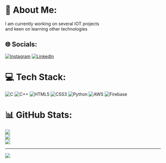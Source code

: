 # 💫 About Me:
I am currently working on several IOT projects <br>and keen on learning other technologies 


## 🌐 Socials:
[![Instagram](https://img.shields.io/badge/Instagram-%23E4405F.svg?logo=Instagram&logoColor=white)](https://instagram.com/Xai_ee) [![LinkedIn](https://img.shields.io/badge/LinkedIn-%230077B5.svg?logo=linkedin&logoColor=white)](https://linkedin.com/in/sair28) 

# 💻 Tech Stack:
![C](https://img.shields.io/badge/c-%2300599C.svg?style=for-the-badge&logo=c&logoColor=white) ![C++](https://img.shields.io/badge/c++-%2300599C.svg?style=for-the-badge&logo=c%2B%2B&logoColor=white) ![HTML5](https://img.shields.io/badge/html5-%23E34F26.svg?style=for-the-badge&logo=html5&logoColor=white) ![CSS3](https://img.shields.io/badge/css3-%231572B6.svg?style=for-the-badge&logo=css3&logoColor=white) ![Python](https://img.shields.io/badge/python-3670A0?style=for-the-badge&logo=python&logoColor=ffdd54) ![AWS](https://img.shields.io/badge/AWS-%23FF9900.svg?style=for-the-badge&logo=amazon-aws&logoColor=white) ![Firebase](https://img.shields.io/badge/firebase-%23039BE5.svg?style=for-the-badge&logo=firebase)
# 📊 GitHub Stats:
![](https://github-readme-stats.vercel.app/api?username=SaiR28&theme=blue-green&hide_border=false&include_all_commits=false&count_private=false)<br/>
![](https://github-readme-streak-stats.herokuapp.com/?user=SaiR28&theme=blue-green&hide_border=false)<br/>
![](https://github-readme-stats.vercel.app/api/top-langs/?username=SaiR28&theme=blue-green&hide_border=false&include_all_commits=false&count_private=false&layout=compact)

---
[![](https://visitcount.itsvg.in/api?id=SaiR28&icon=0&color=0)](https://visitcount.itsvg.in)

<!-- Proudly created with GPRM ( https://gprm.itsvg.in ) -->
